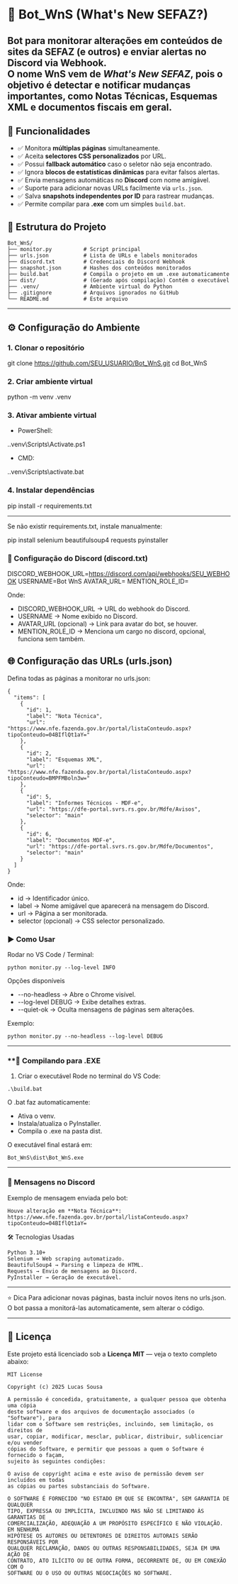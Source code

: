# 🤖 Bot_WnS (What's New SEFAZ?)

Bot para monitorar alterações em conteúdos de sites da **SEFAZ** (e outros) e enviar alertas no **Discord** via **Webhook**.  
O nome **WnS** vem de *What's New SEFAZ*, pois o objetivo é detectar e notificar mudanças importantes, como **Notas Técnicas**, **Esquemas XML** e documentos fiscais em geral.
---

## 🚀 Funcionalidades

- ✅ Monitora **múltiplas páginas** simultaneamente.
- ✅ Aceita **selectores CSS personalizados** por URL.
- ✅ Possui **fallback automático** caso o seletor não seja encontrado.
- ✅ Ignora **blocos de estatísticas dinâmicas** para evitar falsos alertas.
- ✅ Envia mensagens automáticas no **Discord** com nome amigável.
- ✅ Suporte para adicionar novas URLs facilmente via `urls.json`.
- ✅ Salva **snapshots independentes por ID** para rastrear mudanças.
- ✅ Permite compilar para **.exe** com um simples `build.bat`.

## 📂 Estrutura do Projeto

```text
Bot_WnS/
├── monitor.py          # Script principal
├── urls.json           # Lista de URLs e labels monitorados
├── discord.txt         # Credenciais do Discord Webhook
├── snapshot.json       # Hashes dos conteúdos monitorados
├── build.bat           # Compila o projeto em um .exe automaticamente
├── dist/               # (Gerado após compilação) Contém o executável
├── .venv/              # Ambiente virtual do Python
├── .gitignore          # Arquivos ignorados no GitHub
└── README.md           # Este arquivo
```
---

## ⚙️ Configuração do Ambiente

### **1. Clonar o repositório**

git clone https://github.com/SEU_USUARIO/Bot_WnS.git
cd Bot_WnS

### **2. Criar ambiente virtual**

python -m venv .venv

### **3. Ativar ambiente virtual**

- PowerShell:

.\.venv\Scripts\Activate.ps1

- CMD:

.\.venv\Scripts\activate.bat

### **4. Instalar dependências**
pip install -r requirements.txt

---

Se não existir requirements.txt, instale manualmente:

pip install selenium beautifulsoup4 requests pyinstaller

### **🔑 Configuração do Discord (discord.txt)**

DISCORD_WEBHOOK_URL=https://discord.com/api/webhooks/SEU_WEBHOOK
USERNAME=Bot WnS
AVATAR_URL=
MENTION_ROLE_ID=

Onde:

- DISCORD_WEBHOOK_URL → URL do webhook do Discord.
- USERNAME → Nome exibido no Discord.
- AVATAR_URL (opcional) → Link para avatar do bot, se houver.
- MENTION_ROLE_ID → Menciona um cargo no discord, opcional, funciona sem também.

## **🌐 Configuração das URLs (urls.json)**

Defina todas as páginas a monitorar no urls.json:
```text
{
  "items": [
    {
      "id": 1,
      "label": "Nota Técnica",
      "url": "https://www.nfe.fazenda.gov.br/portal/listaConteudo.aspx?tipoConteudo=04BIflQt1aY="
    },
    {
      "id": 2,
      "label": "Esquemas XML",
      "url": "https://www.nfe.fazenda.gov.br/portal/listaConteudo.aspx?tipoConteudo=BMPFMBoln3w="
    },
    {
      "id": 5,
      "label": "Informes Técnicos - MDF-e",
      "url": "https://dfe-portal.svrs.rs.gov.br/Mdfe/Avisos",
      "selector": "main"
    },
    {
      "id": 6,
      "label": "Documentos MDF-e",
      "url": "https://dfe-portal.svrs.rs.gov.br/Mdfe/Documentos",
      "selector": "main"
    }
  ]
}
```

Onde:

- id → Identificador único.
- label → Nome amigável que aparecerá na mensagem do Discord.
- url → Página a ser monitorada.
- selector (opcional) → CSS selector personalizado.


### **▶️ Como Usar**

Rodar no VS Code / Terminal:
```text
python monitor.py --log-level INFO
```
Opções disponíveis
- --no-headless → Abre o Chrome visível.
- --log-level DEBUG → Exibe detalhes extras.
- --quiet-ok → Oculta mensagens de páginas sem alterações.

Exemplo:
```text
python monitor.py --no-headless --log-level DEBUG
```
---

### **🧰 Compilando para .EXE

1. Criar o executável
Rode no terminal do VS Code:
```text
.\build.bat
```
O .bat faz automaticamente:

- Ativa o venv.
- Instala/atualiza o PyInstaller.
- Compila o .exe na pasta dist.

O executável final estará em:
```text
Bot_WnS\dist\Bot_WnS.exe
```
---

### **📌 Mensagens no Discord**

Exemplo de mensagem enviada pelo bot:
```text
Houve alteração em **Nota Técnica**:
https://www.nfe.fazenda.gov.br/portal/listaConteudo.aspx?tipoConteudo=04BIflQt1aY=
```

🛠 Tecnologias Usadas
```text
Python 3.10+
Selenium → Web scraping automatizado.
BeautifulSoup4 → Parsing e limpeza de HTML.
Requests → Envio de mensagens ao Discord.
PyInstaller → Geração de executável.
```
---
⭐ Dica
Para adicionar novas páginas, basta incluir novos itens no urls.json.
O bot passa a monitorá-las automaticamente, sem alterar o código.


---

## 🧾 Licença

Este projeto está licenciado sob a **Licença MIT** — veja o texto completo abaixo:

```text
MIT License

Copyright (c) 2025 Lucas Sousa

A permissão é concedida, gratuitamente, a qualquer pessoa que obtenha uma cópia
deste software e dos arquivos de documentação associados (o "Software"), para
lidar com o Software sem restrições, incluindo, sem limitação, os direitos de
usar, copiar, modificar, mesclar, publicar, distribuir, sublicenciar e/ou vender
cópias do Software, e permitir que pessoas a quem o Software é fornecido o façam,
sujeito às seguintes condições:

O aviso de copyright acima e este aviso de permissão devem ser incluídos em todas
as cópias ou partes substanciais do Software.

O SOFTWARE É FORNECIDO "NO ESTADO EM QUE SE ENCONTRA", SEM GARANTIA DE QUALQUER
TIPO, EXPRESSA OU IMPLÍCITA, INCLUINDO MAS NÃO SE LIMITANDO ÀS GARANTIAS DE
COMERCIALIZAÇÃO, ADEQUAÇÃO A UM PROPÓSITO ESPECÍFICO E NÃO VIOLAÇÃO. EM NENHUMA
HIPÓTESE OS AUTORES OU DETENTORES DE DIREITOS AUTORAIS SERÃO RESPONSÁVEIS POR
QUALQUER RECLAMAÇÃO, DANOS OU OUTRAS RESPONSABILIDADES, SEJA EM UMA AÇÃO DE
CONTRATO, ATO ILÍCITO OU DE OUTRA FORMA, DECORRENTE DE, OU EM CONEXÃO COM O
SOFTWARE OU O USO OU OUTRAS NEGOCIAÇÕES NO SOFTWARE.
```
